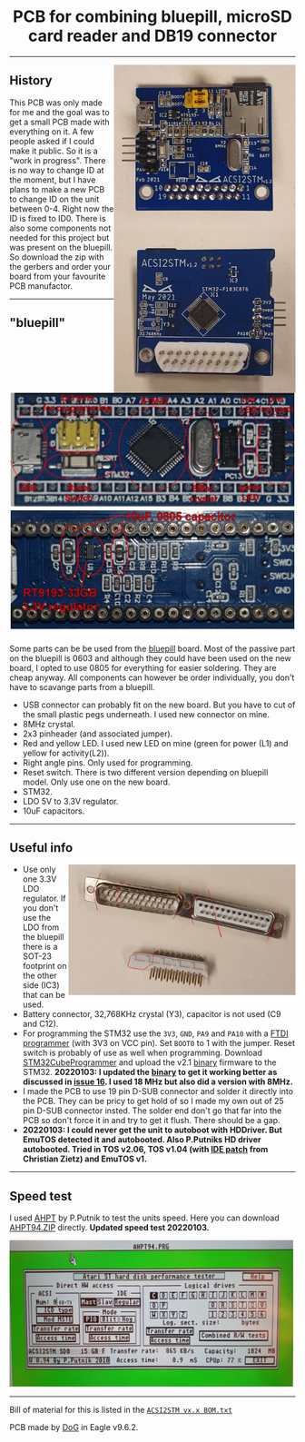 <h1 align="center">
PCB for combining bluepill, microSD card reader and DB19 connector
</h1>

---

<img title="Back side of soldered board" width="320rem" align="right" src="images/ACSI2STM_v1.2_back.jpg"><img title="Front side of soldered board" width="320rem" align="right"  src="images/ACSI2STM_v1.2_front.jpg">

## History

This PCB was only made for me and the goal was to get a small PCB made with everything on it. A few people asked if I could make it public. So it is a "work in progress". There is no way to change ID at the moment, but I have plans to make a new PCB to change ID on the unit between 0-4. Right now the ID is fixed to ID0. There is also some components not needed for this project but was present on the bluepill. So download the zip with the gerbers and order your board from your favourite PCB manufactor. 

---

## "bluepill"

<h1 align="center">
 <img title="Top side of bluepill PCB" width="500rem" src="images/bluepill_top_with_text.jpg">
 <img title="Bottom side of bluepill PCB" width="500rem" src="images/bluepill_bottom_with_text.jpg">
</h1>
 
Some parts can be be used from the [bluepill] board. Most of the passive part on the bluepill is 0603 and although they could have been used on the new board, I opted to use 0805 for everything for easier soldering. They are cheap anyway. All components can however be order individually, you don't have to scavange parts from a bluepill.

  * USB connector can probably fit on the new board. But you have to cut of the small plastic pegs underneath. I used new connector on mine.
  * 8MHz crystal.
  * 2x3 pinheader (and associated jumper).
  * Red and yellow LED. I used new LED on mine (green for power (L1) and yellow for activity(L2)).
  * Right angle pins. Only used for programming. 
  * Reset switch. There is two different version depending on bluepill model. Only use one on the new board.
  * STM32.
  * LDO 5V to 3.3V regulator.
  * 10uF capacitors.

---

## Useful info

- <img title="Cut down a DB25" width="400rem" align="right" src="images/DB25_and_how_to_cut.jpg"> Use only one 3.3V LDO regulator. If you don't use the LDO from the bluepill there is a SOT-23 footprint on the other side (IC3) that can be used. 
- Battery connector, 32,768KHz crystal (Y3), capacitor is not used (C9 and C12).
- For programming the STM32 use the `3V3`, `GND`, `PA9` and `PA10` with a [FTDI programmer] (with 3V3 on VCC pin). Set `BOOT0` to 1 with the jumper. Reset switch is probably of use as well when programming. Download [STM32CubeProgrammer] and upload the v2.1 [binary] firmware to the STM32. <strong>20220103: I updated the [binary] to get it working better as discussed in [issue 16]. I used 18 MHz but also did a version with 8MHz.</strong>
- I made the PCB to use 19 pin D-SUB connector and solder it directly into the PCB. They can be pricy to get hold of so I made my own out of 25 pin D-SUB connector insted. The solder end don't go that far into the PCB so don't force it in and try to get it flush. There should be a gap.
- <strong>20220103: I could never get the unit to autoboot with HDDriver. But EmuTOS detected it and autobooted. Also P.Putniks HD driver autobooted. Tried in TOS v2.06, TOS v1.04 (with [IDE patch] from Christian Zietz) and EmuTOS v1.</strong>

---

## Speed test

I used [AHPT] by P.Putnik to test the units speed. Here you can download [AHPT94.ZIP] directly. <strong>Updated speed test 20220103.</strong>

<img title="Speed test with AHPT94" width="500rem" src="images/Speedtest_with_AHPT94.jpg">

---

Bill of material for this is listed in the <a href="https://github.com/tomtebloss/acsi2stm/blob/master/gerbers/ACSI2STM%20v1.2%20BOM.txt">`ACSI2STM vx.x BOM.txt`</a> 

PCB made by [DoG] in Eagle v9.6.2.


[bluepill]: https://stm32-base.org/boards/STM32F103C8T6-Blue-Pill.html
[FTDI programmer]: https://www.google.com/search?q=FTDI+programmer&tbm=isch&ved=2ahUKEwjl8Pi_q_nyAhXxlosKHXmeC9EQ2-cCegQIABAA&oq=FTDI+programmer&gs_lcp=CgNpbWcQAzIFCAAQgAQyBQgAEIAEMgUIABCABDIFCAAQgAQyBQgAEIAEMgQIABBDMgUIABCABDIGCAAQBxAeMgYIABAHEB4yBggAEAcQHjoGCAAQBRAeOgQIABAYUNs_WK1QYM9TaABwAHgAgAFQiAGFAZIBATKYAQCgAQGqAQtnd3Mtd2l6LWltZ8ABAQ&sclient=img&ei=juU9YeXxEPGtrgT5vK6IDQ&bih=660&biw=1818&hl=en
[binary]: binary/acsi2stm.v2.1.18MHz.ino.generic_stm32f103c.bin
[STM32CubeProgrammer]: https://www.st.com/en/development-tools/stm32cubeprog.html
[AHPT]: https://atari.8bitchip.info/ahpt.html
[AHPT94.ZIP]: https://atari.8bitchip.info/AHPT9.ZIP
[DoG]: https://www.exxoshost.co.uk/forum/memberlist.php?mode=viewprofile&u=255
[issue 16]: https://github.com/retro16/acsi2stm/issues/16
[IDE patch]: https://github.com/czietz/ideboot
